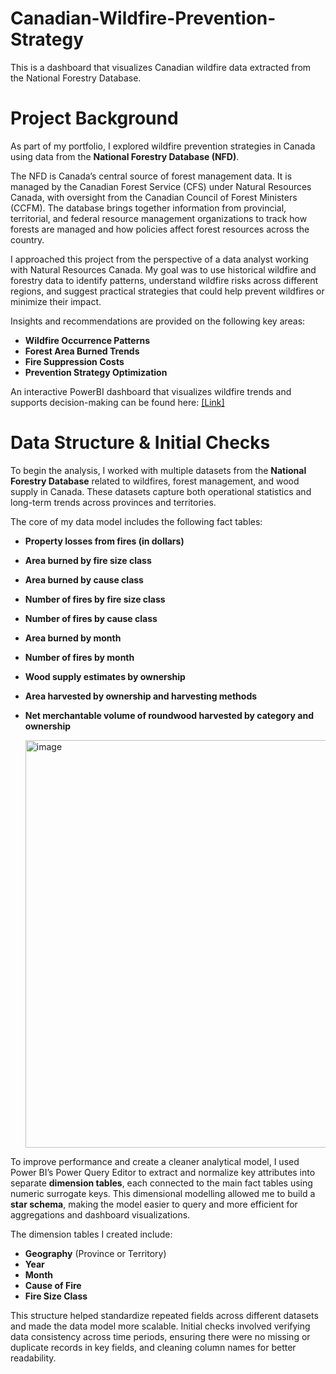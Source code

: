 # Canadian-Wildfire-Prevention-Strategy
This is a dashboard that visualizes Canadian wildfire data extracted from the National Forestry Database.

# Project Background

As part of my portfolio, I explored wildfire prevention strategies in Canada using data from the **National Forestry Database (NFD)**.

The NFD is Canada’s central source of forest management data. It is managed by the Canadian Forest Service (CFS) under Natural Resources Canada, with oversight from the Canadian Council of Forest Ministers (CCFM). The database brings together information from provincial, territorial, and federal resource management organizations to track how forests are managed and how policies affect forest resources across the country.

I approached this project from the perspective of a data analyst working with Natural Resources Canada. My goal was to use historical wildfire and forestry data to identify patterns, understand wildfire risks across different regions, and suggest practical strategies that could help prevent wildfires or minimize their impact.

Insights and recommendations are provided on the following key areas:

- **Wildfire Occurrence Patterns**  
- **Forest Area Burned Trends**  
- **Fire Suppression Costs**  
- **Prevention Strategy Optimization**

An interactive PowerBI dashboard that visualizes wildfire trends and supports decision-making can be found here: <a href = "https://app.powerbi.com/view?r=eyJrIjoiM2Y4NmE3NTMtZjFhZi00MmY1LTkyYTctODMzODYwNjEwZGM0IiwidCI6IjgyOTllMzkwLWI3MjItNDQ2NS1hMmYyLTc2YzlhMzc4NzI3MCJ9">[Link]</a>


# Data Structure & Initial Checks

To begin the analysis, I worked with multiple datasets from the **National Forestry Database** related to wildfires, forest management, and wood supply in Canada. These datasets capture both operational statistics and long-term trends across provinces and territories.

The core of my data model includes the following fact tables:

- **Property losses from fires (in dollars)**  
- **Area burned by fire size class**  
- **Area burned by cause class**  
- **Number of fires by fire size class**  
- **Number of fires by cause class**  
- **Area burned by month**  
- **Number of fires by month**  
- **Wood supply estimates by ownership**  
- **Area harvested by ownership and harvesting methods**  
- **Net merchantable volume of roundwood harvested by category and ownership**

  <img width="652" alt="image" src="https://github.com/user-attachments/assets/41dc61b7-9be8-4deb-b268-00e39fb7ce0d" />


To improve performance and create a cleaner analytical model, I used Power BI’s Power Query Editor to extract and normalize key attributes into separate **dimension tables**, each connected to the main fact tables using numeric surrogate keys. This dimensional modelling allowed me to build a **star schema**, making the model easier to query and more efficient for aggregations and dashboard visualizations.

The dimension tables I created include:

- **Geography** (Province or Territory)  
- **Year**  
- **Month**  
- **Cause of Fire**  
- **Fire Size Class**

This structure helped standardize repeated fields across different datasets and made the data model more scalable. Initial checks involved verifying data consistency across time periods, ensuring there were no missing or duplicate records in key fields, and cleaning column names for better readability.
